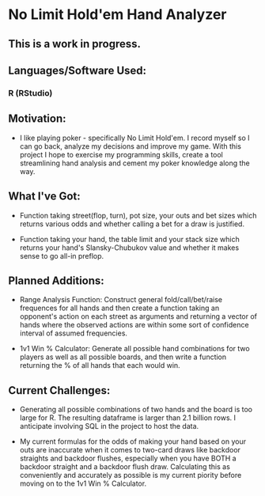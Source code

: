 # No Limit Hold'em Hand Analyzer

## This is a work in progress.

## Languages/Software Used:

### R (RStudio)

## Motivation:

- I like playing poker - specifically No Limit Hold'em. I record myself so I can go back, analyze my decisions and improve my game. With this project I hope to exercise my programming skills, create a tool streamlining hand analysis and cement my poker knowledge along the way.

## What I've Got:

- Function taking street(flop, turn), pot size, your outs and bet sizes which returns various odds and whether calling a bet for a draw is justified.

- Function taking your hand, the table limit and your stack size which returns your hand's Slansky-Chubukov value and whether it makes sense to go all-in preflop.

## Planned Additions:

- Range Analysis Function: Construct general fold/call/bet/raise frequences for all hands and then create a function taking an opponent's action on each street as arguments and returning a vector of hands where the observed actions are within some sort of confidence interval of assumed frequencies.

- 1v1 Win % Calculator: Generate all possible hand combinations for two players as well as all possible boards, and then write a function returning the % of all hands that each would win.

## Current Challenges:

- Generating all possible combinations of two hands and the board is too large for R. The resulting dataframe is larger than 2.1 billion rows. I anticipate involving SQL in the project to host the data.

- My current formulas for the odds of making your hand based on your outs are inaccurate when it comes to two-card draws like backdoor straights and backdoor flushes, especially when you have BOTH a backdoor straight and a backdoor flush draw. Calculating this as conveniently and accurately as possible is my current piority before moving on to the 1v1 Win % Calculator.

